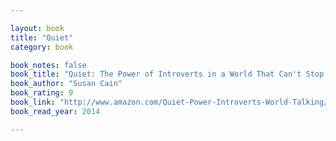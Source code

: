 ```yaml
---

layout: book
title: "Quiet"
category: book

book_notes: false
book_title: "Quiet: The Power of Introverts in a World That Can't Stop Talking"
book_author: "Susan Cain"
book_rating: 9
book_link: "http://www.amazon.com/Quiet-Power-Introverts-World-Talking/dp/0307352145/"
book_read_year: 2014

---
```

